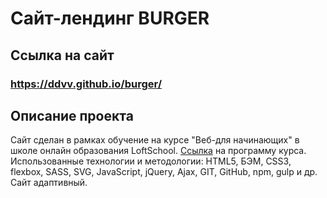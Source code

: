 # Сайт-лендинг BURGER

## Ссылка на сайт
### <https://ddvv.github.io/burger/>

## Описание проекта
Сайт сделан в рамках обучение на курсе "Веб-для начинающих" в школе онлайн образования LoftSchool. [Ссылка](https://loftschool.com/course/web-beginner/) на программу курса.
Использованные технологии и методологии: HTML5, БЭМ, CSS3, flexbox, SASS, SVG, JavaScript, jQuery, Ajax, GIT, GitHub, npm, gulp и др.
Сайт адаптивный.
